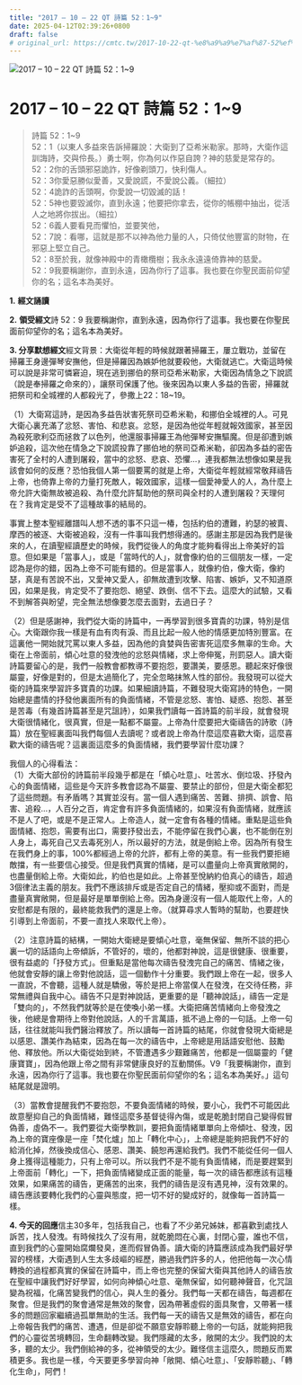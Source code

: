```yaml
---
title: "2017 – 10 – 22 QT 詩篇 52：1~9"
date: 2025-04-12T02:39:26+0800
draft: false
# original_url: https://cmtc.tw/2017-10-22-qt-%e8%a9%a9%e7%af%87-52%ef%bc%9a19
---
```


![2017 – 10 – 22 QT 詩篇 52：1\~9](/images/qt.jpg   "2017 – 10 – 22 QT 詩篇 52：1\~9")

# 2017 – 10 – 22 QT 詩篇 52：1\~9

> 詩篇 52：1\~9  
> 52：1（以東人多益來告訴掃羅說：大衛到了亞希米勒家。那時，大衛作這訓誨詩，交與伶長。）勇士啊，你為何以作惡自誇？神的慈愛是常存的。  
> 52：2你的舌頭邪惡詭詐，好像剃頭刀，快利傷人。  
> 52：3你愛惡勝似愛善，又愛說謊，不愛說公義。（細拉）  
> 52：4詭詐的舌頭啊，你愛說一切毀滅的話！  
> 52：5神也要毀滅你，直到永遠；他要把你拿去，從你的帳棚中抽出，從活人之地將你拔出。（細拉）  
> 52：6義人要看見而懼怕，並要笑他，  
> 52：7說：看哪，這就是那不以神為他力量的人，只倚仗他豐富的財物，在邪惡上堅立自己。  
> 52：8至於我，就像神殿中的青橄欖樹；我永永遠遠倚靠神的慈愛。  
> 52：9我要稱謝你，直到永遠，因為你行了這事。我也要在你聖民面前仰望你的名；這名本為美好。

**1.** **經文誦讀**

**2.** **領受經文**詩 52：9 我要稱謝你，直到永遠，因為你行了這事。我也要在你聖民面前仰望你的名；這名本為美好。

**3. 分享默想經文**經文背景：大衛從年輕的時候就跟著掃羅王，屢立戰功，並留在掃羅王身邊彈琴安撫他，但是掃羅因為嫉妒他就要殺他，大衛就逃亡。大衛這時候可以說是非常可憐窘迫，現在逃到挪伯的祭司亞希米勒家，大衛因為情急之下說謊（說是奉掃羅之命來的），讓祭司保護了他。後來因為以東人多益的告密，掃羅就把祭司和全城裡的人都殺光了，參撒上22：18\~19。

（1）大衛寫這詩，是因為多益告狀害死祭司亞希米勒，和挪伯全城裡的人。可見大衛心裏充滿了忿怒、害怕、和悲哀。忿怒，是因為他從年輕就報效國家，甚至因為殺死歌利亞而拯救了以色列，他還服事掃羅王為他彈琴安撫驅魔。但是卻遭到嫉妒追殺，這次他在情急之下說謊投靠了挪伯地的祭司亞希米勒，卻因為多益的密告害死了全村的人遭到屠殺，當中的忿怒、悲哀、恐懼…，連我都無法想像如果是我該會如何的反應？恐怕我個人第一個要罵的就是上帝，大衛從年輕就經常敬拜禱告上帝，也倚靠上帝的力量打死敵人，報效國家，這樣一個愛神愛人的人，為什麼上帝允許大衛無故被追殺、為什麼允許幫助他的祭司與全村的人遭到屠殺？天理何在？我肯定是受不了這種故事的結局的。

事實上整本聖經離譜叫人想不透的事不只這一椿，包括約伯的遭難，約瑟的被賣、摩西的被逐、大衛被追殺，沒有一件事叫我們想得通的。感謝主那是因為我們是後來的人，在讀聖經讀歷史的時候，我們從後人的角度才能夠看得出上帝美好的旨意。但如果是「當事人」，或是「當時代的人」，就會像約伯的三個朋友一樣，一定認為是你的錯，因為上帝不可能有錯的。但是當事人，就像約伯，像大衛，像約瑟，真是有苦說不出，又愛神又愛人，卻無故遭到攻擊、陷害、嫉妒，又不知道原因，如果是我，肯定受不了要抱怨、絕望、跌倒、信不下去。這麼大的試驗，又看不到解答與盼望，完全無法想像要怎麼去面對，去過日子？

（2）但是感謝神，我們從大衛的詩篇中，一再學習到很多寶貴的功課，特別是信心。大衛跟你我一樣是有血有肉有淚、而且比起一般人他的情感更加特別豐富。在這裏他一開始就咒罵以東人多益，因為他的貪婪與告密害死這麼多無辜的生命。大衛在上帝面前，傾心吐意的發洩他的忿怒與情緒，求上帝伸冤，刑罰惡人。讀大衛詩篇要留心的是，我們一般教會都教導不要抱怨，要讚美，要感恩。聽起來好像很屬靈，好像是對的，但是太過簡化了，完全忽略抹煞人性的部份。我發現可以從大衛的詩篇來學習許多寶貴的功課。如果細讀詩篇，不難發現大衛寫詩的特色，一開始總是盡情的抒發他裏面所有的負面情緒，不管是忿怒、害怕、疑惑、抱怨、甚至是苦毒（有幾首詩篇甚至是咒詛詩），如果我們讀每一首詩篇的前半段，就會發現大衛很情緒化，很真實，但是一點都不屬靈。上帝為什麼要把大衛禱告的詩歌（詩篇）放在聖經裏面叫我們每個人去讀呢？或者說上帝為什麼這麼喜歡大衛，這麼喜歡大衛的禱告呢？這裏面這麼多的負面情緒，我們要學習什麼功課？

我個人的心得看法：  
（1）大衛大部份的詩篇前半段幾乎都是在「傾心吐意」、吐苦水、倒垃圾、抒發內心的負面情緒，這些是今天許多教會認為不屬靈、要禁止的部份，但是大衛全都犯了這些問題。有矛盾嗎？其實並沒有。當一個人遇到痛苦、苦難、排擠、誤會、陷害、追殺…，人百分之百，肯定會有許多負面情緒的，如果沒有負面情緒，就應該不是人了吧，或是不是正常人。上帝造人，就一定會有各種的情緒。重點是這些負面情緒、抱怨，需要有出口，需要抒發出去，不能停留在我們心裏，也不能倒在別人身上，毒死自己又去毒死別人，所以最好的方法，就是倒給上帝。因為所有發生在我們身上的事，100%都經過上帝的允許，都有上帝的美意。有一些我們要拒絕敵擋，有一些要信心接受。但是我們真實的情緒，是可以盡量向上帝真實敞開的，也盡量倒給上帝。大衛如此，約伯也是如此。上帝甚至悅納約伯真心的禱告，超過3個律法主義的朋友。我們不應該排斥或是否定自己的情緒，壓抑或不面對，而是盡量真實敞開，但是最好是單單倒給上帝。因為身邊沒有一個人能取代上帝，人的安慰都是有限的，最終能救我們的還是上帝。（就算尋求人暫時的幫助，也要趕快引導到上帝面前，不要一直找人來取代上帝）。

（2）注意詩篇的結構，一開始大衛總是要傾心吐意，毫無保留、無所不談的把心裏一切的話語向上帝傾訴，不管好的，壞的，他都對神說，這是很健康、很重要，很有益處的「抒發方式」。但重點是當他每次禱告發洩完自己的痛苦、情緒之後，他就會安靜的讓上帝對他說話，這一個動作十分重要。我們跟上帝在一起，很多人一直說，不會聽，這種人就是驕傲，等於是把上帝當僕人在發洩，在交待任務，非常無禮與自我中心。禱告不只是對神說話，更重要的是「聽神說話」，禱告一定是「雙向的」，不然我們就等於是在使喚小弟一樣。大衛把痛苦情緒向上帝發洩之後，他總是會期待上帝對他說話，人的千言萬語，抵不過上帝的一句話。上帝一句話，往往就能叫我們醫治釋放了。所以讀每一首詩篇的結尾，你就會發現大衛總是以感恩、讚美作為結束，因為在每一次的禱告中，上帝總是用話語安慰他、鼓勵他、釋放他。所以大衛從始到終，不管遭遇多少艱難痛苦，他都是一個屬靈的「健康寶寶」，因為他跟上帝之間有非常健康良好的互動關係。V9「我要稱謝你，直到永遠，因為你行了這事。我也要在你聖民面前仰望你的名；這名本為美好。」這句結尾就是證明。

（3）當教會提醒我們不要抱怨，不要負面情緒的時候，要小心，我們不可能因此故意壓抑自己的負面情緒，難怪這麼多基督徒得內傷，或是乾脆封閉自己變得假冒偽善，虛偽不一。我們要從大衛學教訓，要把負面情緒單單向上帝傾吐、發洩，因為上帝的寶座像是一座「焚化爐」加上「轉化中心」，上帝總是能夠把我們不好的給消化掉，然後換成信心、感恩、讚美、饒恕再還給我們。我們不能從任何一個人身上獲得這種能力，只有上帝可以。所以我們不是不能有負面情緒，而是要趕緊到上帝面前「轉化」一下，把負面情緒變成正面的能量，每一次的禱告都應該有這種效果，如果痛苦的禱告，更痛苦的出來，我們的禱告是沒有遇見神，沒有效果的。禱告應該要轉化我們的心靈與態度，把一切不好的變成好的，就像每一首詩篇一樣。

**4. 今天的回應**信主30多年，包括我自己，也看了不少弟兄姊妹，都喜歡到處找人訴苦，找人發洩。有時候找久了沒有用，就乾脆悶在心裏，封閉心靈，誰也不信，直到我們的心靈開始腐爛發臭，進而假冒偽善。讀大衛的詩篇應該成為我們最好學習的榜樣，大衛遇到人生太多歧嶇的經歷，勝過我們許多的人，他把他每一次心情轉換的過程都真實的保留在詩篇中，而上帝也完整的保留大衛與其他詩人的禱告放在聖經中讓我們好好學習，如何向神傾心吐意、毫無保留，如何聽神聲音，化咒詛變為祝福，化痛苦變我們的信心，與人生的養分。我們每一天都在禱告，每週都在聚會。但是我們的聚會通常是無效的聚會，因為帶著虛假的面具聚會，又帶著一樣多的問題回家繼續過孤單無助的生活。我們每一天的禱告又是無效的禱告，都在向上帝報告我們的痛苦、遭遇，但是卻從不願意安靜聆聽上帝的一句話，就能夠把我們的心靈從苦境轉回，生命翻轉改變。我們隱藏的太多，敞開的太少。我們說的太多，聽的太少。我們倒給神的多，從神領受的太少。難怪信主這麼久，問題反而累積更多。我也是一樣，今天要更多學習向神「敞開、傾心吐意」、「安靜聆聽」、「轉化生命」，阿們！